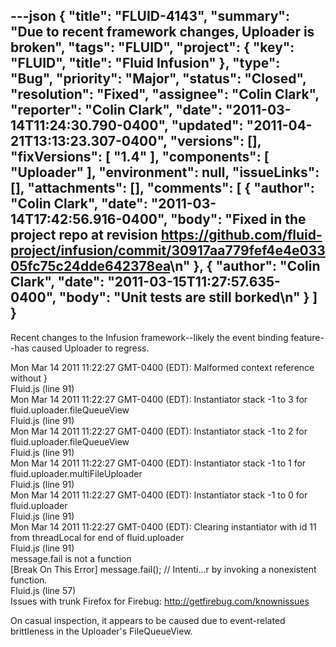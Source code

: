---json
{
  "title": "FLUID-4143",
  "summary": "Due to recent framework changes, Uploader is broken",
  "tags": "FLUID",
  "project": {
    "key": "FLUID",
    "title": "Fluid Infusion"
  },
  "type": "Bug",
  "priority": "Major",
  "status": "Closed",
  "resolution": "Fixed",
  "assignee": "Colin Clark",
  "reporter": "Colin Clark",
  "date": "2011-03-14T11:24:30.790-0400",
  "updated": "2011-04-21T13:13:23.307-0400",
  "versions": [],
  "fixVersions": [
    "1.4"
  ],
  "components": [
    "Uploader"
  ],
  "environment": null,
  "issueLinks": [],
  "attachments": [],
  "comments": [
    {
      "author": "Colin Clark",
      "date": "2011-03-14T17:42:56.916-0400",
      "body": "Fixed in the project repo at revision <https://github.com/fluid-project/infusion/commit/30917aa779fef4e4e03305fc75c24dde642378ea>\n"
    },
    {
      "author": "Colin Clark",
      "date": "2011-03-15T11:27:57.635-0400",
      "body": "Unit tests are still borked\n"
    }
  ]
}
---
Recent changes to the Infusion framework--likely the event binding feature--has caused Uploader to regress.

Mon Mar 14 2011 11:22:27 GMT-0400 (EDT): Malformed context reference without }\
Fluid.js (line 91)\
Mon Mar 14 2011 11:22:27 GMT-0400 (EDT): Instantiator stack -1 to 3 for fluid.uploader.fileQueueView\
Fluid.js (line 91)\
Mon Mar 14 2011 11:22:27 GMT-0400 (EDT): Instantiator stack -1 to 2 for fluid.uploader.fileQueueView\
Fluid.js (line 91)\
Mon Mar 14 2011 11:22:27 GMT-0400 (EDT): Instantiator stack -1 to 1 for fluid.uploader.multiFileUploader\
Fluid.js (line 91)\
Mon Mar 14 2011 11:22:27 GMT-0400 (EDT): Instantiator stack -1 to 0 for fluid.uploader\
Fluid.js (line 91)\
Mon Mar 14 2011 11:22:27 GMT-0400 (EDT): Clearing instantiator with id 11 from threadLocal for end of fluid.uploader\
Fluid.js (line 91)\
message.fail is not a function\
\[Break On This Error] message.fail(); // Intenti...r by invoking a nonexistent function.\
Fluid.js (line 57)\
Issues with trunk Firefox for Firebug: <http://getfirebug.com/knownissues>

On casual inspection, it appears to be caused due to event-related brittleness in the Uploader's FileQueueView.

        
